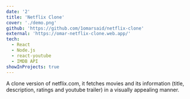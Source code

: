```yaml
---
date: '2'
title: 'Netflix Clone'
cover: './demo.png'
github: 'https://github.com/1omarsaid/netflix-clone'
external: 'https://omar-netflix-clone.web.app/'
tech:
  - React
  - Node.js
  - react-youtube
  - IMDB API
showInProjects: true
---
```


A clone version of netflix.com, it fetches movies and its information (title, description, ratings and youtube trailer) in a visually appealing manner.
